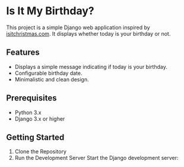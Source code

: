 # Is It My Birthday?

This project is a simple Django web application inspired by [isitchristmas.com](https://isitchristmas.com/). It displays whether today is your birthday or not.

## Features

- Displays a simple message indicating if today is your birthday.
- Configurable birthday date.
- Minimalistic and clean design.

## Prerequisites

- Python 3.x
- Django 3.x or higher

## Getting Started

1. Clone the Repository
2. Run the Development Server
Start the Django development server:

```python manage.py runserver